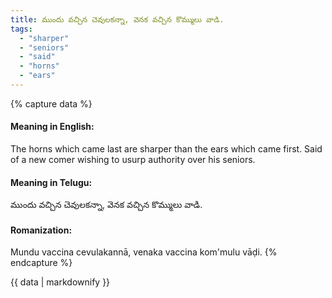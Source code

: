 ```yaml
---
title: ముందు వచ్చిన చెవులకన్నా, వెనక వచ్చిన కొమ్ములు వాడి.
tags:
  - "sharper"
  - "seniors"
  - "said"
  - "horns"
  - "ears"
---
```


{% capture data %}
#### Meaning in English:
The horns which came last are sharper than the ears which came first.
Said of a new comer wishing to usurp authority over his seniors.

#### Meaning in Telugu:
ముందు వచ్చిన చెవులకన్నా, వెనక వచ్చిన కొమ్ములు వాడి.

#### Romanization:
Mundu vaccina cevulakannā, venaka vaccina kom'mulu vāḍi.
{% endcapture %}

{{ data | markdownify }}

